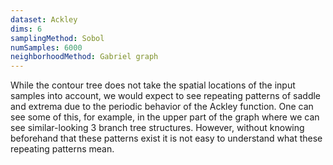```yaml
---
dataset: Ackley
dims: 6
samplingMethod: Sobol
numSamples: 6000
neighborhoodMethod: Gabriel graph
---
```


While the contour tree does not take the spatial locations of the input 
samples into account, we would expect to see repeating patterns of saddle 
and extrema due to the periodic behavior of the Ackley function. One can see
some of this, for example, in the upper part of the graph where we can see 
similar-looking 3 branch tree structures. However, without knowing beforehand
that these patterns exist it is not easy to understand what these repeating
patterns mean.

